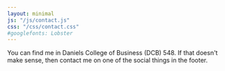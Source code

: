 ```yaml
---
layout: minimal
js: "/js/contact.js"
css: "/css/contact.css"
#googlefonts: Lobster
---
```


You can find me in Daniels College of Business (DCB) 548.  If that doesn't make
sense, then contact me on one of the social things in the footer. 
